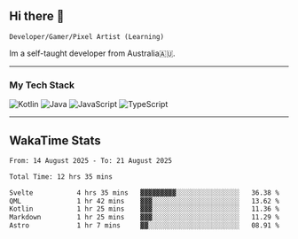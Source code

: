 ## Hi there 👋
`Developer/Gamer/Pixel Artist (Learning)`

Im a self-taught developer from Australia🇦🇺.

---

### My Tech Stack
<img src="https://img.shields.io/badge/kotlin-%230095d5.svg?logo=kotlin&logoColor=white&style=for-the-badge" alt="Kotlin" /> <img src="https://img.shields.io/badge/java-%23ed8b00.svg?logo=openjdk&logoColor=white&style=for-the-badge" alt="Java" /> <img src="https://img.shields.io/badge/javascript-%23323330.svg?logo=javascript&logoColor=%23F7DF1E&style=for-the-badge" alt="JavaScript" /> <img src="https://img.shields.io/badge/typescript-%23007acc.svg?logo=typescript&logoColor=white&style=for-the-badge" alt="TypeScript" />

---
## WakaTime Stats

<!--START_SECTION:waka-->

```txt
From: 14 August 2025 - To: 21 August 2025

Total Time: 12 hrs 35 mins

Svelte           4 hrs 35 mins   ▓▓▓▓▓▓▓▓▓░░░░░░░░░░░░░░░░   36.38 %
QML              1 hr 42 mins    ▓▓▓░░░░░░░░░░░░░░░░░░░░░░   13.62 %
Kotlin           1 hr 25 mins    ▓▓▓░░░░░░░░░░░░░░░░░░░░░░   11.36 %
Markdown         1 hr 25 mins    ▓▓▓░░░░░░░░░░░░░░░░░░░░░░   11.29 %
Astro            1 hr 7 mins     ▓▓░░░░░░░░░░░░░░░░░░░░░░░   08.91 %
```

<!--END_SECTION:waka-->